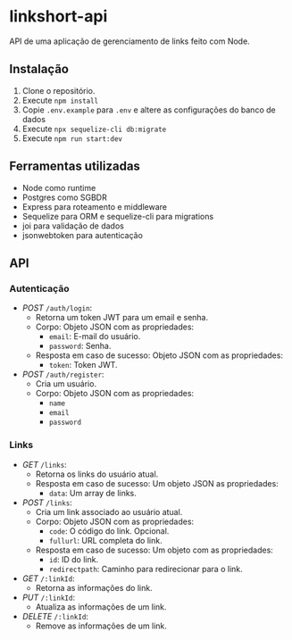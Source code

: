 # linkshort-api
API de uma aplicação de gerenciamento de links feito com Node.

## Instalação
1. Clone o repositório.
2. Execute `npm install`
3. Copie `.env.example` para `.env` e altere as configurações do banco de dados
4. Execute `npx sequelize-cli db:migrate`
5. Execute `npm run start:dev`

## Ferramentas utilizadas
- Node como runtime
- Postgres como SGBDR
- Express para roteamento e middleware
- Sequelize para ORM e sequelize-cli para migrations
- joi para validação de dados
- jsonwebtoken para autenticação

## API
### Autenticação
- *POST* `/auth/login`:
	- Retorna um token JWT para um email e senha.
	- Corpo: Objeto JSON com as propriedades:
		- `email`: E-mail do usuário.
		- `password`: Senha.
	- Resposta em caso de sucesso: Objeto JSON com as propriedades:
		- `token`: Token JWT.
- *POST* `/auth/register`:
	- Cria um usuário.
	- Corpo: Objeto JSON com as propriedades:
		- `name`
		- `email` 
		- `password`
### Links
- *GET* `/links`:
	- Retorna os links do usuário atual.
	- Resposta em caso de sucesso: Um objeto JSON as propriedades:
		- `data`: Um array de links.
- *POST* `/links`:
	- Cria um link associado ao usuário atual.
	- Corpo: Objeto JSON com as propriedades:
		- `code`: O código do link. Opcional.
		- `fullurl`: URL completa do link.
	- Resposta em caso de sucesso: Um objeto com as propriedades:
		- `id`: ID do link.
		- `redirectpath`: Caminho para redirecionar para o link.
- *GET* `/:linkId`:
	- Retorna as informações do link.
- *PUT* `/:linkId`:
	- Atualiza as informações de um link.
- *DELETE* `/:linkId`:
	- Remove as informações de um link.